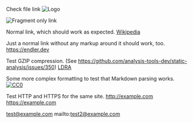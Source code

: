 Check file link
![Logo](../assets/banner.svg)

![Fragment only link](#awesome)

Normal link, which should work as expected.
[Wikipedia](https://en.wikipedia.org/wiki/Static_program_analysis)

Just a normal link without any markup around it should work, too.
https://endler.dev

Test GZIP compression. (See https://github.com/analysis-tools-dev/static-analysis/issues/350)
[LDRA](https://ldra.com)

Some more complex formatting to test that Markdown parsing works.
[![CC0](https://licensebuttons.net/p/zero/1.0/88x31.png)](https://creativecommons.org/publicdomain/zero/1.0/)


Test HTTP and HTTPS for the same site.
http://example.com
https://example.com

test@example.com
mailto:test2@example.com
